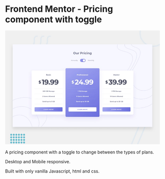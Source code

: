 # Frontend Mentor - Pricing component with toggle

![Design preview for the Pricing component with toggle coding challenge](./design/desktop-preview.jpg)

A pricing component with a toggle to change between the types of plans.

Desktop and Mobile responsive.

Built with only vanilla Javascript, html and css.
